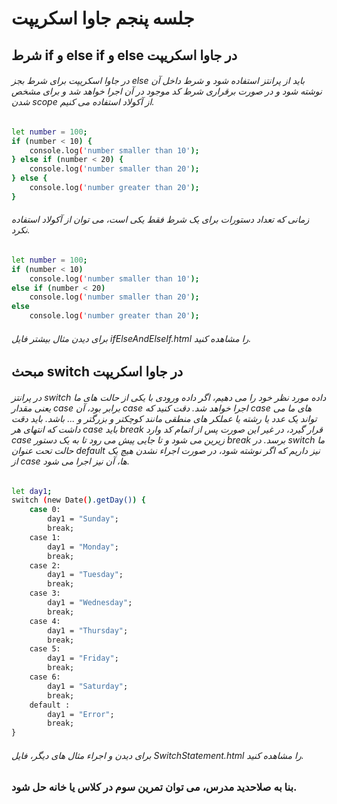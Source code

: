 # جلسه پنجم جاوا اسکریپت

## شرط if و else if و else در جاوا اسکریپت

###### در جاوا اسکریپت برای شرط بجز else باید از پرانتز استفاده شود و شرط داخل آن نوشته شود و در صورت برقراری شرط کد موجود در آن اجرا خواهد شد و برای مشخص شدن scope از آکولاد استفاده می کنیم.

```bash
let number = 100;
if (number < 10) {
    console.log('number smaller than 10');
} else if (number < 20) {
    console.log('number smaller than 20');
} else {
    console.log('number greater than 20');
}
```

###### زمانی که تعداد دستورات برای یک شرط فقط یکی است، می توان از آکولاد استفاده نکرد.

```bash
let number = 100;
if (number < 10)
    console.log('number smaller than 10');
else if (number < 20)
    console.log('number smaller than 20');
else
    console.log('number greater than 20');
```

###### برای دیدن مثال بیشتر فایل ifElseAndElseIf.html را مشاهده کنید.

## مبحث switch در جاوا اسکریپت

###### در پرانتز switch داده مورد نظر خود را می دهیم، اگر داده ورودی با یکی از حالت های ما یعنی مقدار case برابر بود، آن case اجرا خواهد شد. دقت کنید که case های ما می تواند یک عدد یا رشته یا عملکر های منطقی مانند کوچکتر و بزرگتر و ... باشد. باید دقت داشت که انتهای هر case باید break قرار گیرد، در غیر این صورت پس از اتمام کد وارد case زیرین می شود و تا جایی پیش می رود تا به یک دستور break برسد. در switch ما حالت تحت عنوان default نیز داریم که اگر نوشته شود، در صورت اجراء نشدن هیچ یک از case ها، آن نیز اجرا می شود.

```bash
let day1;
switch (new Date().getDay()) {
    case 0:
        day1 = "Sunday";
        break;
    case 1:
        day1 = "Monday";
        break;
    case 2:
        day1 = "Tuesday";
        break;
    case 3:
        day1 = "Wednesday";
        break;
    case 4:
        day1 = "Thursday";
        break;
    case 5:
        day1 = "Friday";
        break;
    case 6:
        day1 = "Saturday";
        break;
    default :
        day1 = "Error";
        break;    
}
```
###### برای دیدن و اجراء مثال های دیگر، فایل SwitchStatement.html را مشاهده کنید.


### بنا به صلاحدید مدرس، می توان تمرین سوم در کلاس یا خانه حل شود.

